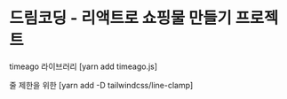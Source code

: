 # 드림코딩 - 리액트로 쇼핑물 만들기 프로젝트
timeago 라이브러리
[yarn add timeago.js] 

줄 제한을 위한 
[yarn add -D tailwindcss/line-clamp]